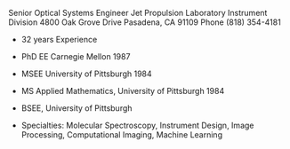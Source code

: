 Senior Optical Systems Engineer
Jet Propulsion Laboratory
Instrument Division
4800 Oak Grove Drive
Pasadena, CA 91109
Phone (818) 354-4181

- 32 years Experience

- PhD EE Carnegie Mellon 1987
- MSEE University of Pittsburgh 1984
- MS Applied Mathematics, University of Pittsburgh 1984
- BSEE, University of Pittsburgh

- Specialties: Molecular Spectroscopy, Instrument Design, Image Processing, Computational Imaging, Machine Learning
